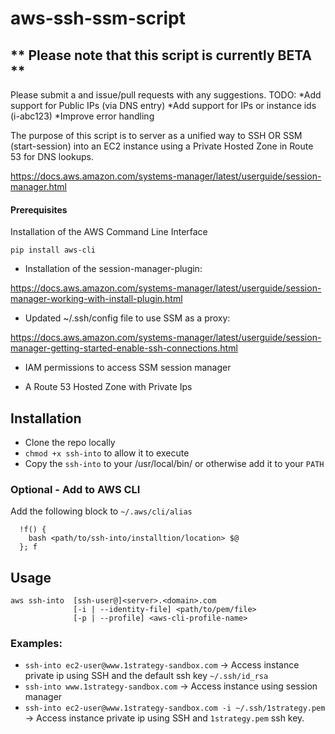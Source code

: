 # aws-ssh-ssm-script

## ** Please note that this script is currently BETA **
Please submit a and issue/pull requests with any suggestions.
TODO:
*Add support for Public IPs (via DNS entry)
*Add support for IPs or instance ids (i-abc123)
*Improve error handling

The purpose of this script is to server as a unified way to SSH OR SSM (start-session) into an EC2 instance using a Private Hosted Zone in Route 53 for DNS lookups. 

https://docs.aws.amazon.com/systems-manager/latest/userguide/session-manager.html


#### Prerequisites
Installation of the AWS Command Line Interface
```
pip install aws-cli
```

* Installation of the session-manager-plugin:

https://docs.aws.amazon.com/systems-manager/latest/userguide/session-manager-working-with-install-plugin.html

* Updated ~/.ssh/config file to use SSM as a proxy:

https://docs.aws.amazon.com/systems-manager/latest/userguide/session-manager-getting-started-enable-ssh-connections.html

* IAM permissions to access SSM session manager

* A Route 53 Hosted Zone with Private Ips

## Installation
* Clone the repo locally
* `chmod +x ssh-into` to allow it to execute
* Copy the `ssh-into` to your /usr/local/bin/ or otherwise add it to your `PATH`

### Optional - Add to AWS CLI

Add the following block to `~/.aws/cli/alias`
```ssh-into = 
  !f() {
    bash <path/to/ssh-into/installtion/location> $@
  }; f
```
## Usage

```
aws ssh-into  [ssh-user@]<server>.<domain>.com
              [-i | --identity-file] <path/to/pem/file>
              [-p | --profile] <aws-cli-profile-name>
```


### Examples:
* `ssh-into ec2-user@www.1strategy-sandbox.com` -> Access instance private ip using SSH and the default ssh key `~/.ssh/id_rsa`
* `ssh-into www.1strategy-sandbox.com` -> Access instance using session manager
* `ssh-into ec2-user@www.1strategy-sandbox.com -i ~/.ssh/1strategy.pem` -> Access instance private ip using SSH and `1strategy.pem` ssh key.


